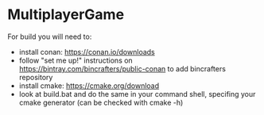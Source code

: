 # MultiplayerGame
For build you will need to:

- install conan: https://conan.io/downloads
- follow "set me up!" instructions on https://bintray.com/bincrafters/public-conan to add bincrafters repository
- install cmake: https://cmake.org/download
- look at build.bat and do the same in your command shell, specifing your cmake generator (can be checked with cmake -h)
